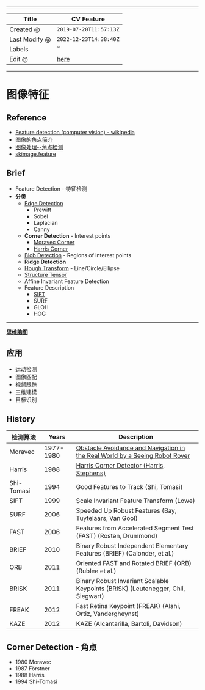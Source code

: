 -----

| Title         | CV Feature                                           |
| ------------- | ---------------------------------------------------- |
| Created @     | `2019-07-20T11:57:13Z`                               |
| Last Modify @ | `2022-12-23T14:38:40Z`                               |
| Labels        | \`\`                                                 |
| Edit @        | [here](https://github.com/junxnone/aiwiki/issues/64) |

-----

# 图像特征

## Reference

  - [Feature detection (computer vision) -
    wikipedia](https://en.wikipedia.org/wiki/Feature_detection_\(computer_vision\))
  - [图像的角点简介](https://www.cnblogs.com/Peit/p/6681365.html)
  - [图像处理--角点检测](https://blog.csdn.net/samkieth/article/details/49590995)
  - [skimage.feature](https://scikit-image.org/docs/dev/api/skimage.feature.html)

## Brief

  - Feature Detection - 特征检测
  - **分类**
      - [Edge Detection](/Feature_Detection_Edge_Operator)
          - Prewitt
          - Sobel
          - Laplacian
          - Canny
      - **Corner Detection** - Interest points
          - [Moravec Corner](/Feature_Detection_Moravec_Corner)
          - [Harris Corner](/Feature_Detection_Harris_Corner)
      - [Blob Detection](/Feature_Detection_Blob_Detection) - Regions of
        interest points
      - **Ridge Detection**
      - [Hough Transform](Feature_Detection_Hough_Transform) -
        Line/Circle/Ellipse
      - [Structure Tensor](Feature_Detection_Structure_Tensor)
      - Affine Invariant Feature Detection
      - Feature Description
          - [SIFT](Feature_Detection_SIFT)
          - SURF
          - GLOH
          - HOG

-----

[**思维脑图**](https://naotu.baidu.com/file/2c983b6342a35dd438241585414495e1)

## 应用

  - 运动检测
  - 图像匹配
  - 视频跟踪
  - 三维建模
  - 目标识别

## History

| 检测算法       | Years     | Description                                                                                                                                                      |
| ---------- | --------- | ---------------------------------------------------------------------------------------------------------------------------------------------------------------- |
| Moravec    | 1977-1980 | [Obstacle Avoidance and Navigation in the Real World by a Seeing Robot Rover](https://www.ri.cmu.edu/pub_files/pub4/moravec_hans_1980_1/moravec_hans_1980_1.pdf) |
| Harris     | 1988      | [Harris Corner Detector (Harris, Stephens)](https://web.stanford.edu/class/cs231m/references/harris-stephens.pdf)                                                |
| Shi-Tomasi | 1994      | Good Features to Track (Shi, Tomasi)                                                                                                                             |
| SIFT       | 1999      | Scale Invariant Feature Transform (Lowe)                                                                                                                         |
| SURF       | 2006      | Speeded Up Robust Features (Bay, Tuytelaars, Van Gool)                                                                                                           |
| FAST       | 2006      | Features from Accelerated Segment Test (FAST) (Rosten, Drummond)                                                                                                 |
| BRIEF      | 2010      | Binary Robust Independent Elementary Features (BRIEF) (Calonder, et al.)                                                                                         |
| ORB        | 2011      | Oriented FAST and Rotated BRIEF (ORB) (Rublee et al.)                                                                                                            |
| BRISK      | 2011      | Binary Robust Invariant Scalable Keypoints (BRISK) (Leutenegger, Chli, Siegwart)                                                                                 |
| FREAK      | 2012      | Fast Retina Keypoint (FREAK) (Alahi, Ortiz, Vandergheynst)                                                                                                       |
| KAZE       | 2012      | KAZE (Alcantarilla, Bartoli, Davidson)                                                                                                                           |

## Corner Detection - 角点

  - 1980 Moravec
  - 1987 Förstner
  - 1988 Harris
  - 1994 Shi-Tomasi
